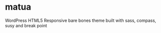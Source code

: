 matua
=====

WordPress HTML5 Responsive bare bones theme built with sass, compass, susy and break point
